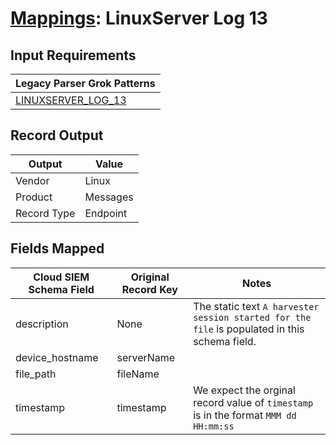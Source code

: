 # [Mappings](README.md): LinuxServer Log 13

## Input Requirements

|Legacy Parser Grok Patterns|
|-------------|
|[LINUXSERVER_LOG_13](../legacy_parsers/LINUXSERVER_LOG_13.md)|

## Record Output

|Output|Value|
|------|-----|
|Vendor|Linux|
|Product|Messages|
|Record Type|Endpoint|

## Fields Mapped

|Cloud SIEM Schema Field|Original Record Key|Notes|
|-----------------------|-------------------|-----|
|description|None|The static text `A harvester session started for the file` is populated in this schema field.|
|device_hostname|serverName||
|file_path|fileName||
|timestamp|timestamp|We expect the orginal record value of `timestamp` is in the format `MMM dd HH:mm:ss`|


